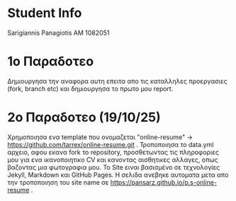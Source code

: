 # Student Info

Sarigiannis Panagiotis
AM 1082051

# 1ο Παραδοτεο

Δημιουργησα την αναφορα αυτη επειτα απο τις καταλληλες προεργασιες (fork, branch etc) και δημιουργησα το πρωτο μου report.

# 2ο Παραδοτεο (19/10/25)

Χρημοποιησα ενα template που ονομαζεται "online-resume" -> https://github.com/tarrex/online-resume.git . Τροποποιησα το data.yml αρχειο, αφου εκανα fork το repository, προσθετωντας τις πληροφοριες μου για ενα ικανοποιητικο CV και κανοντας αισθητικες αλλαγες, οπως βαζοντας μια φωτογραφια μου. Το Site ειναι βασισμένο σε τεχνολογίες Jekyll, Markdown και GitHub Pages. Η σελιδα ανεβηκε αυτοματα μετα απο την τροποποιηση του site name σε https://pansarz.github.io/p.s-online-resume .

